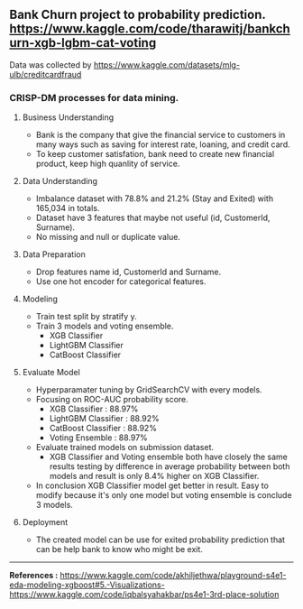 ﻿**Bank Churn project** to probability prediction.
https://www.kaggle.com/code/tharawitj/bankchurn-xgb-lgbm-cat-voting
---
Data was collected by https://www.kaggle.com/datasets/mlg-ulb/creditcardfraud
### CRISP-DM processes for data mining.
1. Business Understanding
    * Bank is the company that give the financial service to customers in many ways such as saving for interest rate, loaning, and credit card. 
    * To keep customer satisfation, bank need to create new financial product, keep high quanlity of service.

2. Data Understanding
    * Imbalance dataset with 78.8% and 21.2% (Stay and Exited) with 165,034 in totals.
    * Dataset have 3 features that maybe not useful (id, CustomerId, Surname).
    * No missing and null or duplicate value.

3. Data Preparation
    * Drop features name id, CustomerId and Surname.
    * Use one hot encoder for categorical features.

4. Modeling
    * Train test split by stratify y.
    * Train 3 models and voting ensemble.
        * XGB Classifier
        * LightGBM Classifier
        * CatBoost Classifier

5. Evaluate Model
    * Hyperparamater tuning by GridSearchCV with every models.
    * Focusing on ROC-AUC probability score.
        * XGB Classifier : 88.97%
        * LightGBM Classifier : 88.92%
        * CatBoost Classifier : 88.92%
        * Voting Ensemble : 88.97%
    * Evaluate trained models on submission dataset.
        * XGB Classifier and Voting ensemble both have closely the same results testing by difference in average probability between both models and result is only 8.4% higher on XGB Classifier.
    * In conclusion XGB Classifier model get better in result. Easy to modify because it's only one model but voting ensemble is conclude 3 models.

6. Deployment
    * The created model can be use for exited probability prediction that can be help bank to know who might be exit.

---
**References :** 
https://www.kaggle.com/code/akhiljethwa/playground-s4e1-eda-modeling-xgboost#5.-Visualizations-
https://www.kaggle.com/code/iqbalsyahakbar/ps4e1-3rd-place-solution
